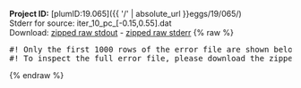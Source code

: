 **Project ID:** [plumID:19.065]({{ '/' | absolute_url }}eggs/19/065/)  
Stderr for source:  iter_10_pc_[-0.15,0.55].dat   
Download: [zipped raw stdout](iter_10_pc_[-0.15,0.55].dat.plumed.stdout.txt.zip) - [zipped raw stderr](iter_10_pc_[-0.15,0.55].dat.plumed.stderr.txt.zip) 
{% raw %}
<pre>
#! Only the first 1000 rows of the error file are shown below
#! To inspect the full error file, please download the zipped raw stderr file above
</pre>
{% endraw %}
